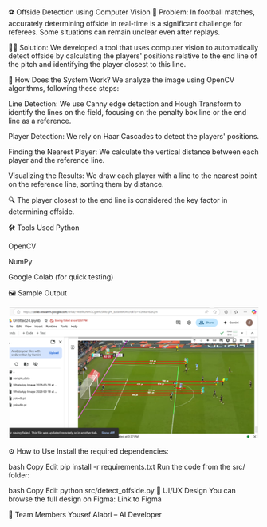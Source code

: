 ⚽ Offside Detection using Computer Vision
🎯 Problem: In football matches, accurately determining offside in real-time is a significant challenge for referees. Some situations can remain unclear even after replays.

👨‍💻 Solution: We developed a tool that uses computer vision to automatically detect offside by calculating the players' positions relative to the end line of the pitch and identifying the player closest to this line.

🧠 How Does the System Work?
We analyze the image using OpenCV algorithms, following these steps:

Line Detection: We use Canny edge detection and Hough Transform to identify the lines on the field, focusing on the penalty box line or the end line as a reference.

Player Detection: We rely on Haar Cascades to detect the players' positions.

Finding the Nearest Player: We calculate the vertical distance between each player and the reference line.

Visualizing the Results: We draw each player with a line to the nearest point on the reference line, sorting them by distance.

🔍 The player closest to the end line is considered the key factor in determining offside.

🛠️ Tools Used
Python

OpenCV

NumPy

Google Colab (for quick testing)

🖼️ Sample Output
<p align="center"> <img src="output-image.png" alt="Sample Output" width="500"/> </p>
⚙️ How to Use
Install the required dependencies:

bash
Copy
Edit
pip install -r requirements.txt
Run the code from the src/ folder:

bash
Copy
Edit
python src/detect_offside.py
🎨 UI/UX Design
You can browse the full design on Figma: Link to Figma

🤝 Team Members
Yousef Alabri – AI Developer
